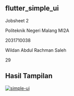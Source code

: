## flutter_simple_ui
Jobsheet 2

Politeknik Negeri Malang
MI2A

2031710038

Wildan Abdul Rachman Saleh 

29

## Hasil Tampilan

<a href="https://imgbb.com/"><img src="https://i.ibb.co/58KfZtJ/simple-ui.png" alt="simple-ui" border="0"></a><br /><a target='_blank' href='https://id.imgbb.com/'></a><br />
